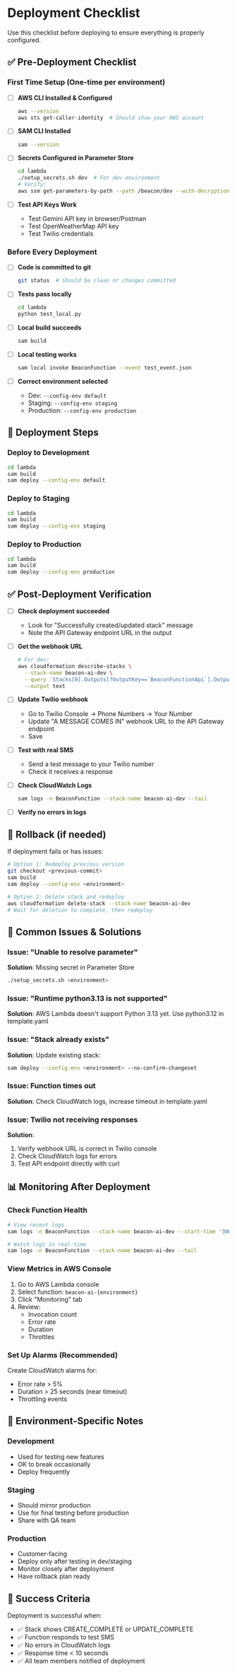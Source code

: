 # Deployment Checklist

Use this checklist before deploying to ensure everything is properly configured.

## ✅ Pre-Deployment Checklist

### First Time Setup (One-time per environment)

- [ ] **AWS CLI Installed & Configured**
  ```bash
  aws --version
  aws sts get-caller-identity  # Should show your AWS account
  ```

- [ ] **SAM CLI Installed**
  ```bash
  sam --version
  ```

- [ ] **Secrets Configured in Parameter Store**
  ```bash
  cd lambda
  ./setup_secrets.sh dev  # For dev environment
  # Verify:
  aws ssm get-parameters-by-path --path /beacon/dev --with-decryption
  ```

- [ ] **Test API Keys Work**
  - Test Gemini API key in browser/Postman
  - Test OpenWeatherMap API key
  - Test Twilio credentials

### Before Every Deployment

- [ ] **Code is committed to git**
  ```bash
  git status  # Should be clean or changes committed
  ```

- [ ] **Tests pass locally**
  ```bash
  cd lambda
  python test_local.py
  ```

- [ ] **Local build succeeds**
  ```bash
  sam build
  ```

- [ ] **Local testing works**
  ```bash
  sam local invoke BeaconFunction --event test_event.json
  ```

- [ ] **Correct environment selected**
  - Dev: `--config-env default`
  - Staging: `--config-env staging`
  - Production: `--config-env production`

## 🚀 Deployment Steps

### Deploy to Development
```bash
cd lambda
sam build
sam deploy --config-env default
```

### Deploy to Staging
```bash
cd lambda
sam build
sam deploy --config-env staging
```

### Deploy to Production
```bash
cd lambda
sam build
sam deploy --config-env production
```

## ✅ Post-Deployment Verification

- [ ] **Check deployment succeeded**
  - Look for "Successfully created/updated stack" message
  - Note the API Gateway endpoint URL in the output

- [ ] **Get the webhook URL**
  ```bash
  # For dev:
  aws cloudformation describe-stacks \
    --stack-name beacon-ai-dev \
    --query 'Stacks[0].Outputs[?OutputKey==`BeaconFunctionApi`].OutputValue' \
    --output text
  ```

- [ ] **Update Twilio webhook**
  - Go to Twilio Console → Phone Numbers → Your Number
  - Update "A MESSAGE COMES IN" webhook URL to the API Gateway endpoint
  - Save

- [ ] **Test with real SMS**
  - Send a test message to your Twilio number
  - Check it receives a response

- [ ] **Check CloudWatch Logs**
  ```bash
  sam logs -n BeaconFunction --stack-name beacon-ai-dev --tail
  ```

- [ ] **Verify no errors in logs**

## 🔄 Rollback (if needed)

If deployment fails or has issues:

```bash
# Option 1: Redeploy previous version
git checkout <previous-commit>
sam build
sam deploy --config-env <environment>

# Option 2: Delete stack and redeploy
aws cloudformation delete-stack --stack-name beacon-ai-dev
# Wait for deletion to complete, then redeploy
```

## 🐛 Common Issues & Solutions

### Issue: "Unable to resolve parameter"
**Solution**: Missing secret in Parameter Store
```bash
./setup_secrets.sh <environment>
```

### Issue: "Runtime python3.13 is not supported"
**Solution**: AWS Lambda doesn't support Python 3.13 yet. Use python3.12 in template.yaml

### Issue: "Stack already exists"
**Solution**: Update existing stack:
```bash
sam deploy --config-env <environment> --no-confirm-changeset
```

### Issue: Function times out
**Solution**: Check CloudWatch logs, increase timeout in template.yaml

### Issue: Twilio not receiving responses
**Solution**: 
1. Verify webhook URL is correct in Twilio console
2. Check CloudWatch logs for errors
3. Test API endpoint directly with curl

## 📊 Monitoring After Deployment

### Check Function Health
```bash
# View recent logs
sam logs -n BeaconFunction --stack-name beacon-ai-dev --start-time '30min ago'

# Watch logs in real-time
sam logs -n BeaconFunction --stack-name beacon-ai-dev --tail
```

### View Metrics in AWS Console
1. Go to AWS Lambda console
2. Select function: `beacon-ai-{environment}`
3. Click "Monitoring" tab
4. Review:
   - Invocation count
   - Error rate
   - Duration
   - Throttles

### Set Up Alarms (Recommended)
Create CloudWatch alarms for:
- Error rate > 5%
- Duration > 25 seconds (near timeout)
- Throttling events

## 📝 Environment-Specific Notes

### Development
- Used for testing new features
- OK to break occasionally
- Deploy frequently

### Staging
- Should mirror production
- Use for final testing before production
- Share with QA team

### Production
- Customer-facing
- Deploy only after testing in dev/staging
- Monitor closely after deployment
- Have rollback plan ready

## 🎯 Success Criteria

Deployment is successful when:
- ✅ Stack shows CREATE_COMPLETE or UPDATE_COMPLETE
- ✅ Function responds to test SMS
- ✅ No errors in CloudWatch logs
- ✅ Response time < 10 seconds
- ✅ All team members notified of deployment

